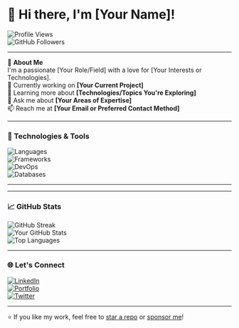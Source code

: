 # 👋 Hi there, I'm [Your Name]!

![Profile Views](https://komarev.com/ghpvc/?username=conf00sed&color=blueviolet)  
![GitHub Followers](https://img.shields.io/github/followers/conf00sed?label=Follow&style=social)

---

🌟 **About Me**  
I'm a passionate [Your Role/Field] with a love for [Your Interests or Technologies].  
🔭 Currently working on **[Your Current Project]**  
🌱 Learning more about **[Technologies/Topics You're Exploring]**  
💬 Ask me about **[Your Areas of Expertise]**  
📫 Reach me at **[Your Email or Preferred Contact Method]**  

---

### 🚀 Technologies & Tools
![Languages](https://img.shields.io/badge/Languages-Python,%20CSharp,%20Go-blue)  
![Frameworks](https://img.shields.io/badge/Frameworks-React,%20Node.js,%20Django,%20Flask-brightgreen)  
![DevOps](https://img.shields.io/badge/DevOps-Google%20Kubernetes,%20GitHub%20Actions-blueviolet)  
![Databases](https://img.shields.io/badge/Databases-SQLite,%20MongoDB-orange)  

---
<!--
### 📂 Featured Projects

#### 🧠 **[Project 1 Name](https://github.com/yourusername/project1)**  
A [brief description of what the project does].  
![Stars](https://img.shields.io/github/stars/yourusername/project1?style=social)  
![Repo Size](https://img.shields.io/github/repo-size/yourusername/project1)  

#### 🌎 **[Project 2 Name](https://github.com/yourusername/project2)**  
[Description for the project. Include tech stack, goals, or use case.]  
![Stars](https://img.shields.io/github/stars/yourusername/project2?style=social)  
![Repo Size](https://img.shields.io/github/repo-size/yourusername/project2)  
-->
---

### 📈 GitHub Stats
![GitHub Streak](https://github-readme-streak-stats.herokuapp.com/?user=conf00sed&theme=radical)  
![Your GitHub Stats](https://github-readme-stats.vercel.app/api?username=conf00sed&show_icons=true&theme=radical)  
![Top Languages](https://github-readme-stats.vercel.app/api/top-langs/?username=conf00sed&layout=compact&theme=radical)

---

### 🌐 Let's Connect
[![LinkedIn](https://img.shields.io/badge/LinkedIn-YourName-blue?logo=linkedin&logoColor=white)](https://www.linkedin.com/in/yourusername)  
[![Portfolio](https://img.shields.io/badge/Portfolio-Visit-lightblue)](https://yourportfolio.com)  
[![Twitter](https://img.shields.io/badge/Twitter-YourHandle-1DA1F2?logo=twitter&logoColor=white)](https://twitter.com/yourusername)

---

⭐ If you like my work, feel free to [star a repo](https://github.com/yourusername?tab=repositories) or [sponsor me](https://github.com/sponsors/yourusername)!
